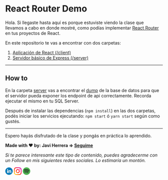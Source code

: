 # React Router Demo
Hola. Si llegaste hasta aquí es porque estuviste viendo la clase que llevamos a cabo en donde mostré, como podías implementar [React Router](https://reactrouter.com/) en tus proyectos de React. 

En este repositorio te vas a encontrar con dos carpetas:

1. [Aplicación de React (/client)](./client)
2. [Servidor básico de Express (/server)](./server)

---

## How to

En la carpeta [server](./server) vas a encontrar el [dump](./server/movies_db_2020_dump.sql) de la base de datos para que el servidor pueda exponer los endpoint de api correctamente. Recorda ejecutar el mismo en tu SQL Server.

Después de instalar las dependencias (`npm install`) en las dos carpetas, podés iniciar los servicios ejecutando: `npm start` ó `yarn start` según como gustés.


---

Espero hayás disfrutado de la clase y pongás en práctica lo aprendido.

**Made with ❤️ by: Javi Herrera => [Seguime](https://www.instagram.com/thefullstackdevs/)**

*Si te parece interesante este tipo de contenido, puedes agradecerme con un Follow en mis siguientes redes sociales. Lo estimaría un montón.*

[![icon linkedin](./images/icon-linkedin.png)](https://www.linkedin.com/in/japsolo/)
[![icon instagram](./images/icon-instagram.png)](https://www.instagram.com/thefullstackdevs/)
[![icon spotify](./images/icon-spotify.png)](https://open.spotify.com/show/3J2dLuBSfzt9VVnEF8q18a)
